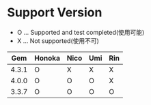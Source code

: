 # Support Version

- O ... Supported and test completed(使用可能)
- X ... Not supported(使用不可)

| Gem   | Honoka | Nico | Umi | Rin |
| ----- | ------ | ---- | --- | --- |
| 4.3.1 | O      | X    | X   | X   |
| 4.0.0 | O      | O    | O   | X   |
| 3.3.7 | O      | O    | O   | O   |
